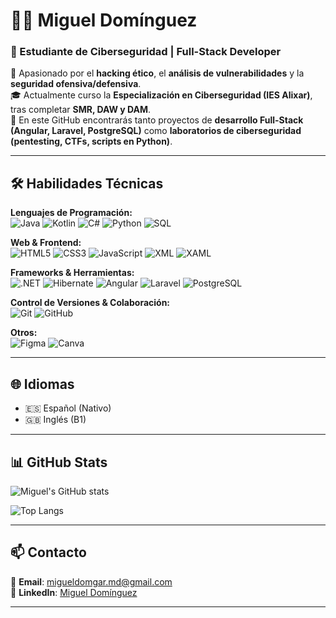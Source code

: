 # 👨‍💻 Miguel Domínguez  

### 🚀 Estudiante de Ciberseguridad | Full-Stack Developer  

🔐 Apasionado por el **hacking ético**, el **análisis de vulnerabilidades** y la **seguridad ofensiva/defensiva**.  
🎓 Actualmente curso la **Especialización en Ciberseguridad (IES Alixar)**, tras completar **SMR, DAW y DAM**.  
📂 En este GitHub encontrarás tanto proyectos de **desarrollo Full-Stack (Angular, Laravel, PostgreSQL)** como **laboratorios de ciberseguridad (pentesting, CTFs, scripts en Python)**.  

---

## 🛠️ Habilidades Técnicas

**Lenguajes de Programación:**  
![Java](https://img.shields.io/badge/Java-red?style=flat&logo=openjdk) 
![Kotlin](https://img.shields.io/badge/Kotlin-purple?style=flat&logo=kotlin) 
![C#](https://img.shields.io/badge/C%23-blue?style=flat&logo=csharp) 
![Python](https://img.shields.io/badge/Python-yellow?style=flat&logo=python) 
![SQL](https://img.shields.io/badge/SQL-lightgrey?style=flat&logo=postgresql)

**Web & Frontend:**  
![HTML5](https://img.shields.io/badge/HTML5-orange?style=flat&logo=html5) 
![CSS3](https://img.shields.io/badge/CSS3-blue?style=flat&logo=css3) 
![JavaScript](https://img.shields.io/badge/JavaScript-yellow?style=flat&logo=javascript) 
![XML](https://img.shields.io/badge/XML-lightblue?style=flat) 
![XAML](https://img.shields.io/badge/XAML-00599C?style=flat)

**Frameworks & Herramientas:**  
![.NET](https://img.shields.io/badge/.NET-512BD4?style=flat&logo=dotnet) 
![Hibernate](https://img.shields.io/badge/Hibernate-59666C?style=flat&logo=hibernate) 
![Angular](https://img.shields.io/badge/Angular-red?style=flat&logo=angular) 
![Laravel](https://img.shields.io/badge/Laravel-FF2D20?style=flat&logo=laravel) 
![PostgreSQL](https://img.shields.io/badge/PostgreSQL-336791?style=flat&logo=postgresql)

**Control de Versiones & Colaboración:**  
![Git](https://img.shields.io/badge/Git-F05032?style=flat&logo=git) 
![GitHub](https://img.shields.io/badge/GitHub-181717?style=flat&logo=github)

**Otros:**  
![Figma](https://img.shields.io/badge/Figma-F24E1E?style=flat&logo=figma) 
![Canva](https://img.shields.io/badge/Canva-00C4CC?style=flat&logo=canva)

---

## 🌐 Idiomas
- 🇪🇸 Español (Nativo)  
- 🇬🇧 Inglés (B1)  

---

## 📊 GitHub Stats  

![Miguel's GitHub stats](https://github-readme-stats.vercel.app/api?username=Mdmgzz&show_icons=true&theme=tokyonight)  

![Top Langs](https://github-readme-stats.vercel.app/api/top-langs/?username=Mdmgzz&layout=compact&theme=tokyonight)  

---

## 📫 Contacto

📧 **Email**: [migueldomgar.md@gmail.com](mailto:migueldomgar.md@gmail.com)  
💼 **LinkedIn**: [Miguel Domínguez](https://www.linkedin.com/in/miguel-dominguez-garrote-582213302/)  

---
